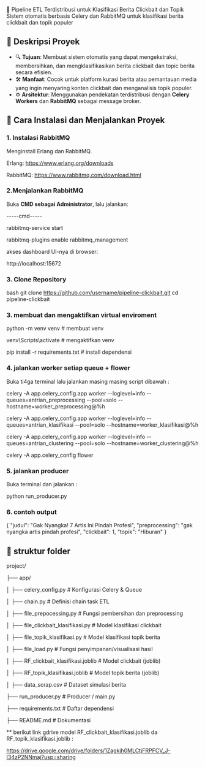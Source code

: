 📰 Pipeline ETL Terdistribusi untuk Klasifikasi Berita Clickbait dan Topik
Sistem otomatis berbasis Celery dan RabbitMQ untuk klasifikasi berita clickbait dan topik populer


## 📌 Deskripsi Proyek

- 🔍 **Tujuan**: Membuat sistem otomatis yang dapat mengekstraksi, membersihkan, dan mengklasifikasikan berita clickbait dan topic berita secara efisien.
- 🛠️ **Manfaat**: Cocok untuk platform kurasi berita atau pemantauan media yang ingin menyaring konten clickbait dan menganalisis topik populer.
- ⚙️ **Arsitektur**: Menggunakan pendekatan terdistribusi dengan **Celery Workers** dan **RabbitMQ** sebagai message broker.


## 🚀 Cara Instalasi dan Menjalankan Proyek

###  1. Instalasi  RabbitMQ  

Menginstall Erlang dan RabbitMQ.

Erlang: https://www.erlang.org/downloads

RabbitMQ: https://www.rabbitmq.com/download.html

### 2.Menjalankan RabbitMQ

Buka **CMD sebagai Administrator**, lalu jalankan:

-----cmd-----

rabbitmq-service start

rabbitmq-plugins enable rabbitmq_management

akses dashboard UI-nya di browser:

http://localhost:15672

### 3. Clone Repository

bash
git clone https://github.com/username/pipeline-clickbait.git
cd pipeline-clickbait

### 3. membuat dan mengaktifkan  virtual enviroment

python -m venv venv # membuat venv

venv\Scripts\activate  # mengaktifkan venv

pip install -r requirements.txt # install dependensi


### 4. jalankan worker setiap queue + flower

Buka ti4ga terminal lalu jalankan masing masing script dibawah  : 

celery -A app.celery_config.app worker --loglevel=info --queues=antrian_preprocessing --pool=solo --hostname=worker_preprocessing@%h

celery -A app.celery_config.app worker --loglevel=info --queues=antrian_klasifikasi --pool=solo --hostname=worker_klasifikasi@%h

celery -A app.celery_config.app worker --loglevel=info --queues=antrian_clustering --pool=solo --hostname=worker_clustering@%h

celery -A app.celery_config flower

### 5. jalankan producer

Buka terminal dan jalankan : 

python run_producer.py

### 6. contoh output 

{
  "judul": "Gak Nyangka! 7 Artis Ini Pindah Profesi",
  "preprocessing": "gak nyangka artis pindah profesi",
  "clickbait": 1,
  "topik": "Hiburan"
}

## 📂 struktur folder
project/

├── app/

│   ├── celery_config.py             # Konfigurasi Celery & Queue
 
│   ├── chain.py                     # Definisi chain task ETL
 
│   ├── file_prepocessing.py         # Fungsi pembersihan dan preprocessing

│   ├── file_clickbait_klasifikasi.py  # Model klasifikasi clickbait

│   ├── file_topik_klasifikasi.py    # Model klasifikasi topik berita
 
│   ├── file_load.py                 # Fungsi penyimpanan/visualisasi hasil
 
│   ├── RF_clickbait_klasifikasi.joblib  # Model clickbait (joblib)

│   ├── RF_topik_klasifikasi.joblib      # Model topik berita (joblib)

│   ├── data_scrap.csv               # Dataset simulasi berita

├── run_producer.py        # Producer / main.py

├── requirements.txt       # Daftar dependensi

├── README.md              # Dokumentasi


** berikut link gdrive  model  RF_clickbait_klasifikasi.joblib da  RF_topik_klasifikasi.joblib :

https://drive.google.com/drive/folders/1Zagkjh0MLCtjFRPFCV_J-I34zP2NNmaj?usp=sharing
